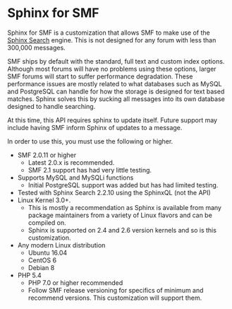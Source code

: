 # Sphinx for SMF

Sphinx for SMF is a customization that allows SMF to make use of the [Sphinx Search][lnk1] engine.  This is not designed for any forum with less than 300,000 messages.

SMF ships by default with the standard, full text and custom index options.  Although most forums will have no problems using these options, larger SMF forums will start to suffer performance degradation.  These performance issues are mostly related to what databases such as MySQL and PostgreSQL can handle for how the storage is designed for text based matches.  Sphinx solves this by sucking all messages into its own database designed to handle searching.

At this time, this API requires sphinx to update itself.  Future support may include having SMF inform Sphinx of updates to a message.

In order to use this, you must use the following or higher.
- SMF 2.0.11 or higher
    - Latest 2.0.x is recommended.
    - SMF 2.1 support has had very little testing.
- Supports MySQL and MySQLi functions
    - Initial PostgreSQL support was added but has had limited testing. 
- Tested with Sphinx Search 2.2.10 using the SphinxQL (not the API)
- Linux Kernel 3.0+.
    - This is mostly a recommendation as Sphinx is available from many package maintainers from a variety of Linux flavors and can be compiled on.
    - Sphinx is supported on 2.4 and 2.6 version kernels and so is this customization.
- Any modern Linux distribution
    - Ubuntu 16.04
    - CentOS 6
    - Debian 8
- PHP 5.4
    - PHP 7.0 or higher recommended
    - Follow SMF release versioning for specifics of minimum and recommend versions.  This customization will support them.

[lnk1]: <https://sphinxsearch.com/>
